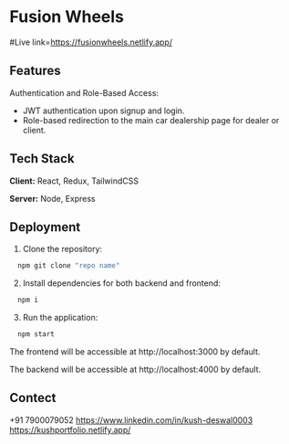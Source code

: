 
# Fusion Wheels

#Live link=https://fusionwheels.netlify.app/


## Features

 Authentication and Role-Based Access:
- JWT authentication upon signup and login.
- Role-based redirection to the main car dealership page for dealer or client.


## Tech Stack

**Client:** React, Redux, TailwindCSS

**Server:** Node, Express


## Deployment

1. Clone the repository:

```bash
  npm git clone "repo name"
```

2. Install dependencies for both backend and frontend:

```bash
  npm i
```
3. Run the application:

```bash
  npm start
```

The frontend will be accessible at http://localhost:3000 by default.

The backend will be accessible at http://localhost:4000 by default.

## Contect
+91 7900079052
https://www.linkedin.com/in/kush-deswal0003
https://kushportfolio.netlify.app/
